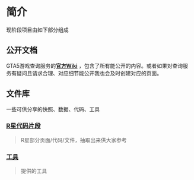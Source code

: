# 简介
现阶段项目由如下部分组成
## 公开文档

GTA5游戏查询服务的[**官方Wiki**](/hqshi/OpenDataFoundation/wiki)
，包含了所有能公开的内容。或者如果对查询服务有疑问且请求合理、对应细节能公开我也会及时创建对应的页面。

## 文件库
一些可供分享的快照、数据、代码、工具
### [R星代码片段](rockstarCodeSegment)
> R星部分页面/代码/文件，抽取出来供大家参考


### [工具](tools)
> 提供的工具